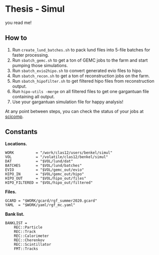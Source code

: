 # Thesis - Simul
you read me!

## How to
1. Run `create_lund_batches.sh` to pack lund files into 5-file batches for faster processing.
2. Run `sbatch_gemc.sh` to get a ton of GEMC jobs to the farm and start pumping those simulations.
3. Run `sbatch_evio2hipo.sh` to convert generated evio files to hipo.
4. Run `sbatch_recon.sh` to get a ton of reconstruction jobs on the farm.
5. Run `sbatch_hipofilter.sh` to get filtered hipo files from reconstruction output.
6. Run `hipo-utils -merge` on all filtered files to get one gargantuan file containing all output.
7. Use your gargantuan simulation file for happy analysis!

At any point between steps, you can check the status of your jobs at [scicomp](https://scicomp.jlab.org/scicomp/index.html).

## Constants
**Locations.**
```
WORK          = "/work/clas12/users/benkel/simul"
VOL           = "/volatile/clas12/benkel/simul"
DAT           = "$VOL/lund/dat"
BATCHES       = "$VOL/lund/batches"
EVIO          = "$VOL/gemc_out/evio"
HIPO_IN       = "$VOL/gemc_out/hipo"
HIPO_OUT      = "$VOL/hipo_out/files"
HIPO_FILTERED = "$VOL/hipo_out/filtered"
```

**Files.**
```
GCARD = "$WORK/gcard/rgf_summer2020.gcard"
YAML  = "$WORK/yaml/rgf_mc.yaml"
```

**Bank list.**
```
BANKLIST =
    REC::Particle
    REC::Track
    REC::Calorimeter
    REC::Cherenkov
    REC::Scintillator
    FMT::Tracks
```
